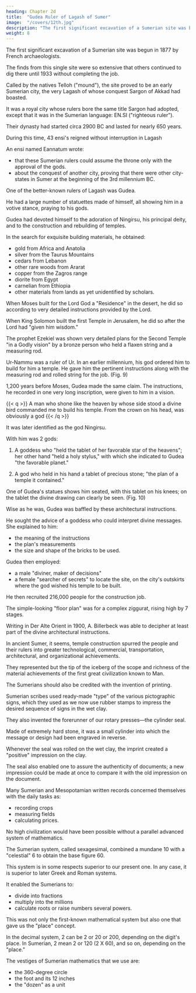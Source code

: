 ```yaml
---
heading: Chapter 2d
title:  "Gudea Ruler of Lagash of Sumer"
image:  "/covers/12th.jpg"
description: "The first significant excavation of a Sumerian site was begun in 1877 by French archaeologists"
weight: 8
---
```



The first significant excavation of a Sumerian site was begun in 1877 by French archaeologists.

The finds from this single site were so extensive that others continued to dig there until 1933 without completing the job.

Called by the natives Telloh ("mound"), the site proved to be an early Sumerian city, the very Lagash of whose conquest Sargon of Akkad had boasted.

It was a royal city whose rulers bore the same title Sargon had adopted, except that it was in the Sumerian language: EN.SI ("righteous ruler"). 

Their dynasty had started circa 2900 BC and lasted for nearly 650 years. 

During this time, 43 ensi's reigned without interruption in Lagash

<!-- : Their names, genealogies, and lengths of rule were all neatly recorded. -->

<!-- The inscriptions provided much information. Appeals to the gods "to cause the
grain sprouts to grow for harvest ... to cause the watered plant to yield grain,"
attest to the existence of agriculture and irrigation. A cup inscribed in honor of a
goddess by "the overseer of the granary" indicated that grains were stored,
measured, and traded. (Fig.8) -->

An ensi named Eannatum wrote:
- that these Sumerian rulers could assume the throne only with the approval of the gods. 
- about the conquest of another city, proving that there were other city-states in Sumer at the beginning of the 3rd millennium BC.

<!-- Eannatum's successor, Entemena, wrote of building a temple and adorning it with gold and silver, planting gardens, enlarging brick-lined wells. He boasted of building a fortress with watchtowers and facilities for docking ships.  -->

One of the better-known rulers of Lagash was Gudea. 

He had a large number of statuettes made of himself, all showing him in a votive stance, praying to his gods.

Gudea had devoted himself to the adoration of Ningirsu, his principal deity, and to the construction and rebuilding of temples. 

In the search for exquisite building materials, he obtained:
- gold from Africa and Anatolia
- silver from the Taurus Mountains
- cedars from Lebanon
- other rare woods from Ararat
- copper from the Zagros range
- diorite from Egypt
- carnelian from Ethiopia
- other materials from lands as yet unidentified by scholars.

When Moses built for the Lord God a "Residence" in the desert, he did so according to very detailed instructions provided by the Lord.

When King Solomon built the first Temple in Jerusalem, he did so after the Lord had "given him wisdom." 

The prophet Ezekiel was shown very detailed plans for the Second Temple "in a Godly vision" by a bronze person who held a flaxen string and a measuring rod. 

Ur-Nammu was a ruler of Ur. In an earlier millennium, his god ordered him to build for him a temple. He gave him the pertinent instructions along with the measuring rod and rolled string for the job. (Fig. 9)

<!-- Illustration:
Measuring rod and rolled string -->

1,200 years before Moses, Gudea made the same claim. The instructions, he recorded in one very long inscription, were given to him in a vision.

{{< q >}}
A man who shone like the heaven by whose side stood a divine bird commanded me to build his temple. From the crown on his head, was obviously a god
{{< /q >}}

It was later identified as the god Ningirsu. 

With him was 2 gods:

1. A goddess who "held the tablet of her favorable star of the heavens"; her other hand "held a holy stylus," with which she indicated to Gudea "the favorable planet." 

2. A god who held in his hand a tablet of precious stone; "the plan of a temple it contained."

One of Gudea's statues shows him seated, with this tablet on his knees; on the tablet the divine drawing can clearly be seen. (Fig. 10) 


Wise as he was, Gudea was baffled by these architectural instructions. 

He sought the advice of a goddess who could interpret divine messages. She explained to him:
- the meaning of the instructions
- the plan's measurements
- the size and shape of the bricks to be used. 

Gudea then employed:
- a male "diviner, maker of decisions" 
- a female "searcher of secrets" to locate the site, on the city's outskirts where the god wished his temple to be built.

He then recruited 216,000 people for the construction job.

The simple-looking "floor plan" was for a complex ziggurat, rising high by 7 stages.

Writing in Der Alte Orient in 1900, A. Billerbeck was able to decipher at least part of the divine architectural instructions. 

<!-- The ancient drawing, even on the partly damaged statue, is accompanied at the top by groups of vertical lines whose number diminishes as the space between them increases.

The divine architects, it appears, were able to provide, with a single floor plan, accompanied by seven varying scales, the complete instructions for the construction of a seven-stage high-rise temple.

It has been said that war spurs Man to scientific and material breakthroughs. -->

In ancient Sumer, it seems, temple construction spurred the people and their rulers into greater technological, commercial, transportation, architectural, and organizational achievements. 

<!-- The ability to carry out major construction work according to prepared architectural plans, to organize and feed a huge labor force, to flatten land and raise mounds, to mold bricks and transport stones, to bring rare metals and other materials from afar, to cast metal and shape utensils and ornaments—all clearly speak of a high civilization, already in full bloom in the third millennium B.C.  -->


They represented but the tip of the iceberg of the scope and richness of the material achievements of the first great civilization known to Man.

<!-- In addition to the invention and development of writing, without which a high civilization could not have come about,  -->

The Sumerians should also be credited with the invention of printing. 

<!-- Millennia before Johann Gutenberg "invented" printing by using movable type,  -->

Sumerian scribes used ready-made "type" of the various pictographic signs, which they used as we now use rubber stamps to impress the desired sequence of signs in the wet clay.

They also invented the forerunner of our rotary presses—the cylinder seal. 

Made of extremely hard stone, it was a small cylinder into which the message or design had been engraved in reverse.

Whenever the seal was rolled on the wet clay, the imprint created a "positive" impression on the clay. 

The seal also enabled one to assure the authenticity of documents; a new impression could be made at once to compare it with the old impression on the document.


Many Sumerian and Mesopotamian written records concerned themselves with the daily tasks as:
- recording crops
- measuring fields
- calculating prices. 

No high civilization would have been possible without a parallel advanced system of mathematics.

The Sumerian system, called sexagesimal, combined a mundane 10 with a "celestial" 6 to obtain the base figure 60. 

This system is in some respects superior to our present one. In any case, it is superior to later Greek and Roman systems.

It enabled the Sumerians to:
- divide into fractions 
- multiply into the millions
- calculate roots or raise numbers several powers. 

This was not only the first-known mathematical system but also one that gave us the "place" concept.

In the decimal system, 2 can be 2 or 20 or 200, depending on the digit's place. In Sumerian, 2 mean 2 or 120 (2 X 60), and so on, depending on the "place." 

The vestiges of Sumerian mathematics that we use are:
- the 360-degree circle
- the foot and its 12 inches
- the "dozen" as a unit


<!-- Their concomitant achievements in astronomy, the establishment of a calendar, and similar mathematical-celestial feats will receive much closer study in coming chapters. -->

